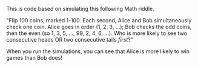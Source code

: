 This is code based on simulating this following Math riddle.

"Flip 100 coins, marked 1-100. Each second, Alice and Bob simultaneously check one coin. Alice goes in order (1, 2, 3, …); Bob checks the odd coins, then the even (so 1, 3, 5, …, 99, 2, 4, 6, …). Who is more likely to see two consecutive heads OR two consecutive tails *first*?"


When you run the simulations, you can see that Alice is more likely to win games than Bob does!

